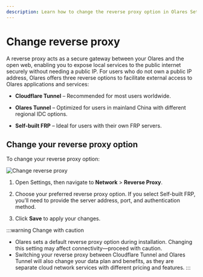 ```yaml
---
description: Learn how to change the reverse proxy option in Olares Settings to expose internal services securely.
---
```

# Change reverse proxy

A reverse proxy acts as a secure gateway between your Olares and the open web, enabling you to expose local services to the public internet securely without needing a public IP. For users who do not own a public IP address, Olares offers three reverse options to facilitate external access to Olares applications and services:

- **Cloudflare Tunnel** – Recommended for most users worldwide.

- **Olares Tunnel** – Optimized for users in mainland China with different regional IDC options. 

- **Self-built FRP** – Ideal for users with their own FRP servers.

## Change your reverse proxy option

To change your reverse proxy option:

 ![Change reverse proxy](/images/manual/olares/set-reverse-proxy.png#bordered)

1. Open Settings, then navigate to **Network** > **Reverse Proxy**.
2. Choose your preferred reverse proxy option. If you select Self-built FRP, you’ll need to provide the server address, port, and authentication method.

3. Click **Save** to apply your changes.

:::warning Change with caution
- Olares sets a default reverse proxy option during installation. Changing this setting may affect connectivity—proceed with caution.
- Switching your reverse proxy between Cloudflare Tunnel and Olares Tunnel will also change your data plan and benefits, as they are separate cloud network services with different pricing and features. 
:::
